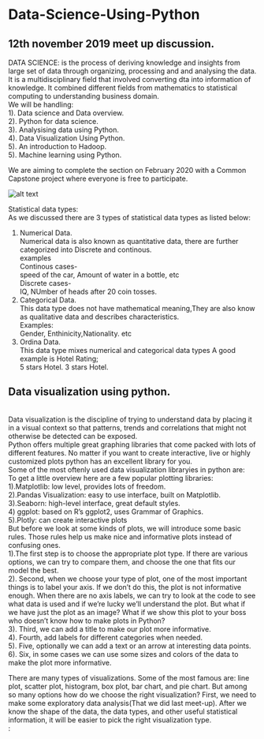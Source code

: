 #  Data-Science-Using-Python

## 12th november 2019  meet up discussion.

DATA SCIENCE: is the process of deriving knowledge and insights  from large set of data through organizing, processing and  and analysing the data. It is a multidisciplinary field that involved converting dta into information of knowledge. It combined different fields from mathematics to statistical computing to understanding business domain.
<br/>
We will be handling:<br/>
1). Data science and Data overview.<br/>
2). Python  for data science.</br>
3). Analysising data using Python.</br>
4). Data Visualization Using Python.</br>
5). An introduction to Hadoop. </br>
5). Machine learning using Python. </br>

We are aiming to complete the section on February 2020 with a Common Capstone project where everyone is free to participate.


![alt text](https://www.edureka.co/blog/wp-content/uploads/2017/01/Data-Science-skills.jpg)

Statistical data types:<br/>
 As we discussed there are 3 types of statistical data types as listed below:<br/>
 
 1) Numerical Data.<br/>
 Numerical data is also known as quantitative data, there are further categorized into Discrete and continous.
 <br/> examples<br/>
 Continous cases- <br/> speed of the car, Amount of  water in a bottle,  etc  <br/>
 Discrete cases- <br/>  IQ,  NUmber of heads after 20 coin tosses.<br/>
 2) Categorical Data.<br/> This data type does not have mathematical meaning,They are also know as qualitative data and describes characteristics.<br/>
 Examples: <br/>
 Gender, Enthinicity,Nationality. etc <br/>
 3) Ordina Data.
  <br/> This data type mixes numerical and categorical data types A good example is Hotel Rating;<br/>
  5 stars Hotel.
  3 stars Hotel.
  
##  Data visualization using python.
<br>
Data visualization is the discipline of trying to understand data by placing it in a visual context so that patterns, trends and correlations that might not otherwise be detected can be exposed.
<br>
Python offers multiple great graphing libraries that come packed with lots of different features. No matter if you want to create interactive, live or highly customized plots python has an excellent library for you.
<br>
Some of the most oftenly used data visualization libraryies in python are:
<br> 
To get a little overview here are a few popular plotting libraries:<br>
1).Matplotlib: low level, provides lots of freedom.<br>
2).Pandas Visualization: easy to use interface, built on Matplotlib.<br>
3).Seaborn: high-level interface, great default styles.<br>
4) ggplot: based on R’s ggplot2, uses Grammar of Graphics.<br>
5).Plotly: can create interactive plots
<br> 
But before we look at some kinds of plots, we will introduce some basic rules. Those rules help us make nice and informative plots instead of confusing ones.<br> 
1).The first step is to choose the appropriate plot type. If there are various options, we can try to compare them, and choose the one that fits our model the best.<br>
2). Second, when we choose your type of plot, one of the most important things is to label your axis. If we don’t do this, the plot is not informative enough. When there are no axis labels, we can try to look at the code to see what data is used and if we’re lucky we’ll understand the plot. But what if we have just the plot as an image? What if we show this plot to your boss who doesn’t know how to make plots in Python?<br>
3). Third, we can add a title to make our plot more informative. <br>
4). Fourth, add labels for different categories when needed.<br>
5). Five, optionally we can add a text or an arrow at interesting data points.<br>
6). Six, in some cases we can use some sizes and colors of the data to make the plot more informative.<br>

There are many types of visualizations. Some of the most famous are: line plot, scatter plot, histogram, box plot, bar chart, and pie chart. But among so many options how do we choose the right visualization? First, we need to make some exploratory data analysis(That we did last meet-up). After we know the shape of the data, the data types, and other useful statistical information, it will be easier to pick the right visualization type.<br>:

